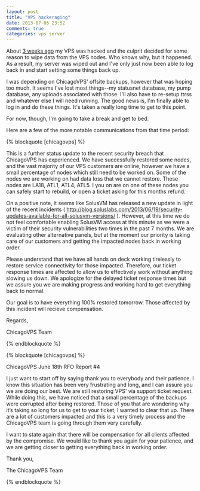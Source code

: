 ```yaml
---
layout: post
title: "VPS hackeraging"
date: 2013-07-05 23:52
comments: true
categories: vps server
---
```


About [3 weeks ago](https://microca.st/jrobb/note/SX5erVM3S9SXaSiYTF9yQA) my VPS was hacked and the culprit decided for some reason to wipe data from the VPS nodes.
Who knows why, but it happened.  As a result, my server was wiped out and I've only just now been able to log back in and start setting some things back up.

I was depending on ChicagoVPS' offsite backups, however that was hoping too much.  It seems I've lost most things--my statusnet database, my pump database, any uploads associated with those.
I'll also have to re-setup ttrss and whatever else I will need running.  The good news is, I'm finally able to log in and do these things.  It's taken a really long time to get to this point.

For now, though, I'm going to take a break and get to bed.

<!--more-->

Here are a few of the more notable communications from that time period:

{% blockquote [chicagovps] %}

This is a further status update to the recent security breach that ChicagoVPS has experienced. We have successfully restored some nodes, and the vast majority of our VPS customers are online, however we have a small percentage of nodes which still need to be worked on. Some of the nodes we are working on had data loss that we cannot restore. These nodes are LA18, ATL1, ATL4, ATL5. I you on are on one of these nodes you can safely start to rebuild, or open a ticket asking for this months refund.
    
On a positive note, it seems like SolusVM has released a new update in light of the recent incidents ( http://blog.soluslabs.com/2013/06/19/security-updates-available-for-all-solusvm-versions/ ). However, at this time we do not feel comfortable enabling SolusVM access at this minute as we were a victim of their security vulnerabilities two times in the past 7 months. We are evaluating other alternative panels, but at the moment our priority is taking care of our customers and getting the impacted nodes back in working order.
    
Please understand that we have all hands on deck working tirelessly to restore service connectivity for those impacted. Therefore, our ticket response times are affected to allow us to effectively work without anything slowing us down. We apologize for the delayed ticket response times but we assure you we are making progress and working hard to get everything back to normal.

Our goal is to have everything 100% restored tomorrow. Those affected by this incident will recieve compensation.
   
Regards,

ChicagoVPS Team

{% endblockquote %}


{% blockquote [chicagovps] %}


ChicagoVPS June 18th RFO Report #4


I just want to start off by saying thank you to everybody and their patience. I know this situation has been very frustrating and long, and I can assure you we are doing our best. We are still restoring VPS' via support ticket request. While doing this, we have noticed that a small percentage of the backups were corrupted after being restored. Those of you that are wondering why it’s taking so long for us to get to your ticket, I wanted to clear that up. There are a lot of customers impacted and this is a very timely process and the ChicagoVPS team is going through them very carefully.

I want to state again that there will be compensation for all clients affected by the compromise. We would like to thank you again for your patience, and we are getting closer to getting everything back in working order.

Thank you,

The ChicagoVPS Team

{% endblockquote %}

